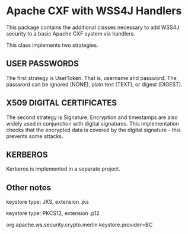 Apache CXF with WSS4J Handlers
==============================

This package contains the additional classes necessary to add WSS4J security to
a basic Apache CXF system via handlers.

This class implements two strategies.

USER PASSWORDS
--------------

The first strategy is UserToken. That is, username and password. The password can be ignored
(NONE), plain text (TEXT), or digest (DIGEST).
 
X509 DIGITAL CERTIFICATES
-------------------------

The second strategy is Signature. Encryption and timestamps are also widely used in
conjunction with digital signatures. This implementation checks that the encrypted data
is covered by the digital signature - this prevents some attacks.

KERBEROS
--------

Kerberos is implemented in a separate project.


Other notes
-----------

keystore type: JKS, extension .jks

keystore type: PKCS12, extension .p12

org.apache.ws.security.crypto.merlin.keystore.provider=BC
